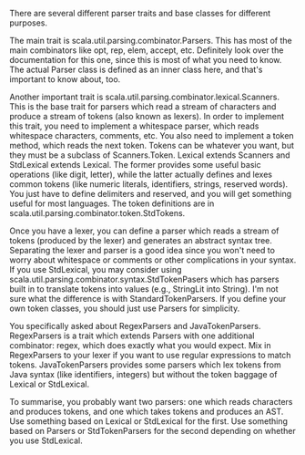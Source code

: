 There are several different parser traits and base classes for different purposes.

The main trait is scala.util.parsing.combinator.Parsers. This has most of the main combinators like opt, rep, elem, accept, etc. 
Definitely look over the documentation for this one, since this is most of what you need to know. The actual Parser class is 
defined as an inner class here, and that's important to know about, too.

Another important trait is scala.util.parsing.combinator.lexical.Scanners. This is the base trait for parsers which read a stream of 
characters and produce a stream of tokens (also known as lexers). In order to implement this trait, you need to implement a whitespace parser, 
which reads whitespace characters, comments, etc. You also need to implement a token method, which reads the next token. 
Tokens can be whatever you want, but they must be a subclass of Scanners.Token. Lexical extends Scanners and StdLexical extends Lexical. 
The former provides some useful basic operations (like digit, letter), while the latter actually defines and lexes common tokens 
(like numeric literals, identifiers, strings, reserved words). You just have to define delimiters and reserved, and you will get something 
useful for most languages. The token definitions are in scala.util.parsing.combinator.token.StdTokens.

Once you have a lexer, you can define a parser which reads a stream of tokens (produced by the lexer) and generates an abstract syntax tree. 
Separating the lexer and parser is a good idea since you won't need to worry about whitespace or comments or other complications in your syntax. 
If you use StdLexical, you may consider using scala.util.parsing.combinator.syntax.StdTokenPasers which has parsers built in to translate tokens 
into values (e.g., StringLit into String). I'm not sure what the difference is with StandardTokenParsers. If you define your own token classes, 
you should just use Parsers for simplicity.

You specifically asked about RegexParsers and JavaTokenParsers. RegexParsers is a trait which extends Parsers with one additional combinator: 
regex, which does exactly what you would expect. Mix in RegexParsers to your lexer if you want to use regular expressions to match tokens. 
JavaTokenParsers provides some parsers which lex tokens from Java syntax (like identifiers, integers) but without the token baggage of Lexical 
or StdLexical.

To summarise, you probably want two parsers: one which reads characters and produces tokens, and one which takes tokens and produces an AST. 
Use something based on Lexical or StdLexical for the first. Use something based on Parsers or StdTokenParsers for the second depending on 
whether you use StdLexical.